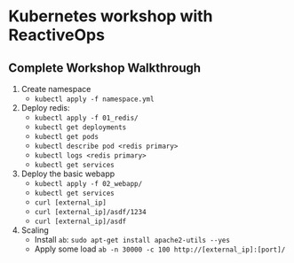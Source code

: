 # Kubernetes workshop with ReactiveOps

## Complete Workshop Walkthrough

1. Create namespace
    * `kubectl apply -f namespace.yml`
1. Deploy redis:
    * `kubectl apply -f 01_redis/`
    * `kubectl get deployments`
    * `kubectl get pods`
    * `kubectl describe pod <redis primary>`
    * `kubectl logs <redis primary>`
    * `kubectl get services`
1. Deploy the basic webapp
    * `kubectl apply -f 02_webapp/`
    * `kubectl get services`
    * `curl [external_ip]`
    * `curl [external_ip]/asdf/1234`
    * `curl [external_ip]/asdf`
1. Scaling
    * Install `ab`: `sudo apt-get install apache2-utils --yes`
    * Apply some load `ab -n 30000 -c 100 http://[external_ip]:[port]/`

